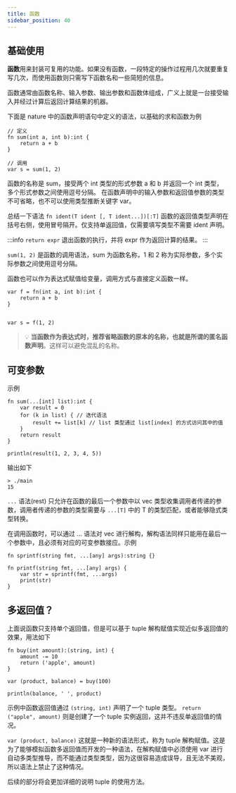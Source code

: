 ```yaml
---
title: 函数
sidebar_position: 40
---
```


## 基础使用

**函数**用来封装可复用的功能。如果没有函数，一段特定的操作过程用几次就要重复写几次，而使用函数则只需写下函数名和一些简短的信息。

函数通常由函数名称、输入参数、输出参数和函数体组成，广义上就是一台接受输入并经过计算后返回计算结果的机器。

下面是 nature 中的函数声明语句中定义的语法，以基础的求和函数为例

```nature
// 定义
fn sum(int a, int b):int {
	return a + b
}

// 调用
var s = sum(1, 2)
```

函数的名称是 sum，接受两个 int 类型的形式参数 a 和 b 并返回一个 int 类型，多个形式参数之间使用逗号分隔。 在函数声明中的输入参数和返回值参数的类型不可省略，也不可以使用类型推断关键字 var。

总结一下语法 `fn ident(T ident [, T ident...])[:T]` 函数的返回值类型声明在括号右侧，使用冒号隔开。仅支持单返回值，仅需要填写类型不需要 ident 声明。

:::info
`return expr` 退出函数的执行，并将 expr 作为返回计算的结果。
:::

`sum(1, 2)` 是函数的调用语法，sum 为函数名称，1 和 2 称为实际参数，多个实际参数之间使用逗号分隔。

函数也可以作为表达式赋值给变量，调用方式与直接定义函数一样。

```nature
var f = fn(int a, int b):int {
	return a + b
}


var s = f(1, 2)
```

> 💡 **当函数作为表达式时，推荐省略函数的原本的名称，也就是所谓的匿名函数声明**。这样可以避免混乱的名称。

## 可变参数

示例

```nature
fn sum(...[int] list):int {
	var result = 0
	for (k in list) { // 迭代语法
		result += list[k] // list 类型通过 list[index] 的方式访问其中的值
	}
	return result
}

println(result(1, 2, 3, 4, 5))
```

输出如下

```shell
> ./main
15
```

`...` 语法(rest) 只允许在函数的最后一个参数中以 vec 类型收集调用者传递的参数，调用者传递的参数的类型需要与 `...[T]` 中的 T 的类型匹配，或者能够隐式类型转换。

在调用函数时，可以通过 ... 语法对 vec 进行解构，解构语法同样只能用在最后一个参数中，且必须有对应的可变参数接应。示例

```nature
fn sprintf(string fmt, ...[any] args):string {}

fn printf(string fmt, ...[any] args) {
    var str = sprintf(fmt, ...args)
    print(str)
}
```

## 多返回值？

上面说函数只支持单个返回值，但是可以基于 tuple 解构赋值实现近似多返回值的效果，用法如下

```nature
fn buy(int amount):(string, int) {
	amount -= 10
	return ('apple', amount)
}

var (product, balance) = buy(100)

println(balance, ' ', product)
```

示例中函数返回值通过 `(string, int)` 声明了一个 tuple 类型。 `return ("apple", amount)` 则是创建了一个 tuple 实例返回，这并不违反单返回值的情况。

`var (product, balance)` 这就是一种新的语法形式，称为 tuple 解构赋值。这是为了能够模拟函数多返回值而开发的一种语法，在解构赋值中必须使用 var 进行自动多类型推导，而不能通过类型类型，因为这很容易造成误导，且无法不美观，所以语法上禁止了这种情况。

后续的部分将会更加详细的说明 tuple 的使用方法。
